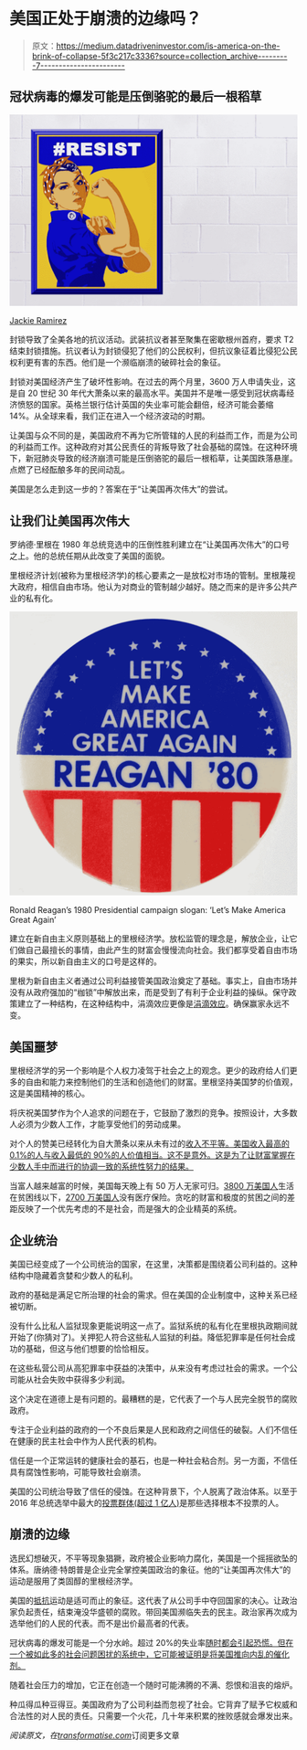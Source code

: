 # 美国正处于崩溃的边缘吗？

> 原文：<https://medium.datadriveninvestor.com/is-america-on-the-brink-of-collapse-5f3c217c3336?source=collection_archive---------7----------------------->

## 冠状病毒的爆发可能是压倒骆驼的最后一根稻草

![](img/79bed7016cb2b389e335a089a8193a0d.png)

[Jackie Ramirez](https://pixabay.com/users/ParentRap-2161438/?utm_source=link-attribution&utm_medium=referral&utm_campaign=image&utm_content=2155203)

封锁导致了全美各地的抗议活动。武装抗议者甚至聚集在密歇根州首府，要求 T2 结束封锁措施。抗议者认为封锁侵犯了他们的公民权利，但抗议象征着比侵犯公民权利更有害的东西。他们是一个濒临崩溃的破碎社会的象征。

封锁对美国经济产生了破坏性影响。在过去的两个月里，3600 万人申请失业，这是自 20 世纪 30 年代大萧条以来的最高水平。美国并不是唯一感受到冠状病毒经济愤怒的国家。英格兰银行估计英国的失业率可能会翻倍，经济可能会萎缩 14%。从全球来看，我们正在进入一个经济波动的时期。

让美国与众不同的是，美国政府不再为它所管辖的人民的利益而工作，而是为公司的利益而工作。这种政府对其公民责任的背叛导致了社会基础的腐蚀。在这种环境下，新冠肺炎导致的经济崩溃可能是压倒骆驼的最后一根稻草，让美国跌落悬崖。点燃了已经酝酿多年的民间动乱。

美国是怎么走到这一步的？答案在于“让美国再次伟大”的尝试。

## 让我们让美国再次伟大

罗纳德·里根在 1980 年总统竞选中的压倒性胜利建立在“让美国再次伟大”的口号之上。他的总统任期从此改变了美国的面貌。

里根经济计划(被称为里根经济学)的核心要素之一是放松对市场的管制。里根蔑视大政府，相信自由市场。他认为对商业的管制越少越好。随之而来的是许多公共产业的私有化。

![](img/4c4bb7dd1bbec236efd6f646d521d158.png)

Ronald Reagan’s 1980 Presidential campaign slogan: ‘Let’s Make America Great Again’

建立在新自由主义原则基础上的里根经济学。放松监管的理念是，解放企业，让它们做自己最擅长的事情，由此产生的财富会慢慢流向社会。我们都享受着自由市场的果实，所以新自由主义的口号是这样的。

里根为新自由主义者通过公司利益接管美国政治奠定了基础。事实上，自由市场并没有从政府强加的“枷锁”中解放出来，而是受到了有利于企业利益的操纵。保守政策建立了一种结构，在这种结构中，涓滴效应更像是[涓滴效应](https://www.theguardian.com/commentisfree/cifamerica/2011/feb/07/ronald-reagan-republicans)。确保赢家永远不变。

## 美国噩梦

里根经济学的另一个影响是个人权力凌驾于社会之上的观念。更少的政府给人们更多的自由和能力来控制他们的生活和创造他们的财富。里根坚持美国梦的价值观，这是美国精神的核心。

将庆祝美国梦作为个人追求的问题在于，它鼓励了激烈的竞争。按照设计，大多数人必须为少数人工作，才能享受他们的劳动成果。

对个人的赞美已经转化为自大萧条以来从未有过的[收入不平等。美国收入最高的 0.1%的人与收入最低的 90%的人价值相当。这不是意外。这是为了让财富掌握在少数人手中而进行的协调一致的系统性努力的结果。](https://inequality.org/facts/income-inequality/)

当富人越来越富的时候，美国每天晚上有 50 万人无家可归。[3800 万美国人](https://www.census.gov/library/publications/2019/demo/p60-266.html)生活在贫困线以下，[2700 万美国人](https://www.theguardian.com/us-news/2019/sep/10/number-of-uninsured-americans-up-for-first-time-since-obamas-election)没有医疗保险。贪吃的财富和极度的贫困之间的差距反映了一个优先考虑的不是社会，而是强大的企业精英的系统。

## 企业统治

美国已经变成了一个公司统治的国家，在这里，决策都是围绕着公司利益的。这种结构中隐藏着贪婪和少数人的私利。

政府的基础是满足它所治理的社会的需求。但在美国的企业制度中，这种关系已经被切断。

没有什么比私人监狱现象更能说明这一点了。监狱系统的私有化在里根执政期间就开始了(你猜对了)。关押犯人符合这些私人监狱的利益。降低犯罪率是任何社会成功的基础，但这与他们想要的恰恰相反。

在这些私营公司从高犯罪率中获益的决策中，从来没有考虑过社会的需求。一个公司能从社会失败中获得多少利润。

这个决定在道德上是有问题的。最糟糕的是，它代表了一个与人民完全脱节的腐败政府。

专注于企业利益的政府的一个不良后果是人民和政府之间信任的破裂。人们不信任在健康的民主社会中作为人民代表的机构。

信任是一个正常运转的健康社会的基石，也是一种社会粘合剂。另一方面，不信任具有腐蚀性影响，可能导致社会崩溃。

美国的公司统治导致了信任的侵蚀。在这种背景下，个人脱离了政治体系。以至于 2016 年总统选举中最大的[投票群体(超过 1 亿人)](https://www.theguardian.com/us-news/2017/jan/18/american-non-voters-election-donald-trump)是那些选择根本不投票的人。

## 崩溃的边缘

选民幻想破灭，不平等现象猖獗，政府被企业影响力腐化，美国是一个摇摇欲坠的体系。唐纳德·特朗普是企业完全掌控美国政治的象征。他的“让美国再次伟大”的运动是服用了类固醇的里根经济学。

美国的[抵抗](https://resist.org/)运动是适可而止的象征。这代表了从公司手中夺回国家的决心。让政治家负起责任，结束淹没华盛顿的腐败。带回美国濒临失去的民主。政治家再次成为选举他们的人民的代表。而不是出价最高者的代表。

冠状病毒的爆发可能是一个分水岭。超过 20%的失业率[随时都会引起恐慌。但在一个被如此多的社会问题困扰的系统中，它可能被证明是将美国推向内乱的催化剂。](https://inequality.org/facts/income-inequality/)

随着社会压力的增加，它正在创造一个随时可能沸腾的不满、怨恨和沮丧的熔炉。

种瓜得瓜种豆得豆。美国政府为了公司利益而忽视了社会。它背弃了赋予它权威和合法性的对人民的责任。只需要一个火花，几十年来积累的挫败感就会爆发出来。

*阅读原文，在*[*transformatise.com*](http://www.transformatise.com/)订阅更多文章